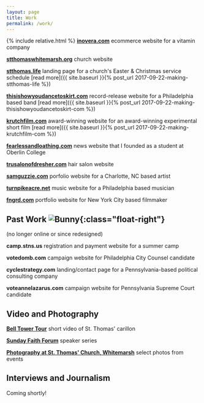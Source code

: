 ```yaml
---
layout: page
title: Work
permalink: /work/
---
```

{% include relative.html %}
**[inovera.com](https://inovera.com)**
ecommerce website for a vitamin company

**[stthomaswhitemarsh.org](http://stthomaswhitemarsh.org)**
church website

**[stthomas.life](http://stthomas.life)**
landing page for a church's Easter & Christmas service schedule [read more]({{ site.baseurl }}{% post_url 2017-09-22-making-stthomas-life %})

**[thisishowyoudancetoskirt.com](http://thisishowyoudancetoskirt.com)**
record-release website for a Philadelphia based band [read more]({{ site.baseurl }}{% post_url 2017-09-22-making-thisishowyoudancetoskirt-com %})

**[krutchfilm.com](http://krutchfilm.com)**
award-winning website for an award-winning experimental short film [read more]({{ site.baseurl }}{% post_url 2017-09-22-making-krutchfilm-com %})

**[fearlessandloathing.com](http://fearlessandloathing.com)** 
news website that I founded as a student at Oberlin College

**[trusalonofdresher.com](http://trusalonofdresher.com/)**
hair salon website

**[samguzzie.com](http://samguzzie.com)**
porfolio website for a Charlotte, NC based artist

**[turnpikeacre.net](http://turnpikeacre.net/)**
music website for a Philadelphia based musician

**[fngrd.com](http://fngrd.com)**
portfolio website for New York City based filmmaker

## Past Work ![Bunny]({{relative}}/assets/bunny.png){:class="float-right"}

(no longer online or since redesigned)

**camp.stns.us**
registration and payment website for a summer camp

**votedomb.com**
campaign website for Philadelphia City Counsel candidate

**cyclestrategy.com**
landing/contact page for a Pennsylvania-based political consulting company

**voteannelazarus.com**
campaign website for Pennsylvania Supreme Court candidate

## Video and Photography

**[Bell Tower Tour](https://www.youtube.com/watch?v=Ldtrq54tKhs)** short video of St. Thomas' carillon

**[Sunday Faith Forum](https://www.youtube.com/playlist?list=PL4vXQcMa2y136hrO3g99sSx6gJPlN2QSi)** speaker series

**[Photography at St. Thomas' Church, Whitemarsh](https://photos.app.goo.gl/BswYVzo8w0Ocz88k2)** select photos from events 

## Interviews and Journalism

Coming shortly!